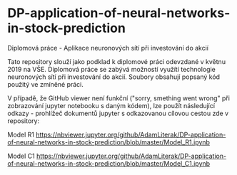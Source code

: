 # DP-application-of-neural-networks-in-stock-prediction
Diplomová práce - Aplikace neuronových sítí při investování do akcií

Tato repository slouží jako podklad k diplomové práci odevzdané v květnu 2019 na VŠE. Diplomová práce se zabývá možností využítí technologie neuronových sítí při investování do akcií. Soubory obsahují popsaný kód použitý ve zmíněné práci.

V případě, že GitHub viewer není funkční ("sorry, smething went wrong" při zobrazování jupyter notebooku s daným kódem), lze použít následující odkazy - prohlížeč dokumentů jupyter s odkazovanou cílovou cestou zde v repository:

Model R1
https://nbviewer.jupyter.org/github/AdamLiterak/DP-application-of-neural-networks-in-stock-prediction/blob/master/Model_R1.ipynb

Model C1
https://nbviewer.jupyter.org/github/AdamLiterak/DP-application-of-neural-networks-in-stock-prediction/blob/master/Model_C1.ipynb
